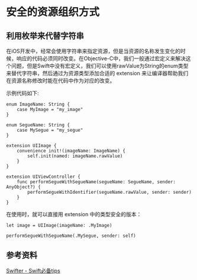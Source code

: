 # 安全的资源组织方式
## 利用枚举来代替字符串
在iOS开发中，经常会使用字符串来指定资源，但是当资源的名称发生变化的时候，响应的代码必须同时改变。在Objective-C中，我们一般通过宏定义来解决这个问题，但是Swift中没有宏定义，我们可以使用rawValue为String的enum类型来替代字符串，然后通过为资源类型添加合适的 extension 来让编译器帮助我们在资源名称修改时能在代码中作为对应的改变。

示例代码如下:

```
enum ImageName: String {
    case MyImage = "my_image"
}

enum SegueName: String {
    case MySegue = "my_segue"
}

extension UIImage {
    convenience init!(imageName: ImageName) {
        self.init(named: imageName.rawValue)
    }
}

extension UIViewController {
    func performSegueWithSegueName(segueName: SegueName, sender: AnyObject?) {
        performSegueWithIdentifier(segueName.rawValue, sender: sender)
    }
}
```

在使用时，就可以直接用 extension 中的类型安全的版本：

```
let image = UIImage(imageName: .MyImage)

performSegueWithSegueName(.MySegue, sender: self)
```

## 参考资料
[Swifter - Swift必备tips](https://swifter.tips/safe-resource/)